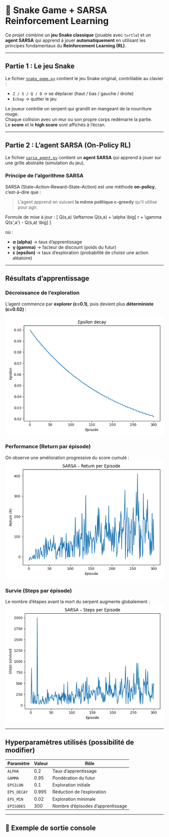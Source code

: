 # 🐍 Snake Game + SARSA Reinforcement Learning

Ce projet combine un **jeu Snake classique** (jouable avec `turtle`) et un **agent SARSA** qui apprend à jouer **automatiquement** en utilisant les principes fondamentaux du **Reinforcement Learning (RL)**.

---

## Partie 1 : Le jeu Snake
Le fichier [`snake_game.py`](snake_game.py) contient le jeu Snake original, contrôlable au clavier :

- `Z / S / Q / D` → se déplacer (haut / bas / gauche / droite)  
- `Échap` → quitter le jeu  

Le joueur contrôle un serpent qui grandit en mangeant de la nourriture rouge.  
Chaque collision avec un mur ou son propre corps redémarre la partie.  
Le **score** et le **high score** sont affichés à l’écran.

---

## Partie 2 : L’agent SARSA (On-Policy RL)

Le fichier [`sarsa_agent.py`](sarsa_agent.py) contient un **agent SARSA** qui apprend à jouer sur une grille abstraite (simulation du jeu).

### Principe de l’algorithme SARSA
SARSA (State–Action–Reward–State–Action) est une méthode **on-policy**, c’est-à-dire que :
> L’agent apprend en suivant **la même politique ε-greedy** qu’il utilise pour agir.

Formule de mise à jour :
\[
Q(s,a) \leftarrow Q(s,a) + \alpha \big[ r + \gamma Q(s',a') - Q(s,a) \big]
\]

où :
- **α (alpha)** → taux d’apprentissage  
- **γ (gamma)** → facteur de discount (poids du futur)  
- **ε (epsilon)** → taux d’exploration (probabilité de choisir une action aléatoire)

---

## Résultats d’apprentissage

### Décroissance de l’exploration
L’agent commence par **explorer (ε=0.1)**, puis devient plus **déterministe (ε=0.02)** :

![epsilon_decay](epsilon_decay.png)

### Performance (Return par épisode)
On observe une amélioration progressive du score cumulé :
![return_per_episode](return_per_episode.png)


### Survie (Steps par épisode)
Le nombre d’étapes avant la mort du serpent augmente globalement :
![steps_per_episode](steps_per_episode.png)

---

## Hyperparamètres utilisés (possibilité de modifier)

| Paramètre | Valeur | Rôle |
|------------|---------|------|
| `ALPHA` | 0.2 | Taux d’apprentissage |
| `GAMMA` | 0.95 | Pondération du futur |
| `EPSILON` | 0.1 | Exploration initiale |
| `EPS_DECAY` | 0.995 | Réduction de l’exploration |
| `EPS_MIN` | 0.02 | Exploration minimale |
| `EPISODES` | 300 | Nombre d’épisodes d’apprentissage |

---

## 🧾 Exemple de sortie console

